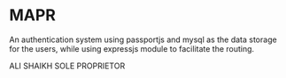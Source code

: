 MAPR
===========================
An authentication system using passportjs and mysql as the data storage for the users, while using expressjs module to facilitate the routing.

ALI SHAIKH SOLE PROPRIETOR 